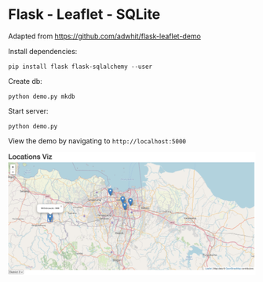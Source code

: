 Flask - Leaflet - SQLite 
=================

Adapted from https://github.com/adwhit/flask-leaflet-demo

Install dependencies:

```
pip install flask flask-sqlalchemy --user
```

Create db: 

```
python demo.py mkdb
```

Start server:

```
python demo.py
```

View the demo by navigating to `http://localhost:5000`

![leaflet](leaflet.png)


